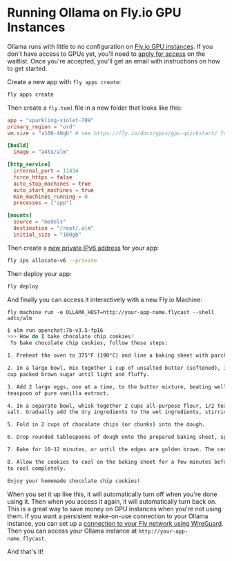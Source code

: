 # Running Ollama on Fly.io GPU Instances

Ollama runs with little to no configuration on [Fly.io GPU instances](https://fly.io/docs/gpus/gpu-quickstart/). If you don't have access to GPUs yet, you'll need to [apply for access](https://fly.io/gpu/) on the waitlist. Once you're accepted, you'll get an email with instructions on how to get started.

Create a new app with `fly apps create`:

```bash
fly apps create
```

Then create a `fly.toml` file in a new folder that looks like this:

```toml
app = "sparkling-violet-709"
primary_region = "ord"
vm.size = "a100-40gb" # see https://fly.io/docs/gpus/gpu-quickstart/ for more info

[build]
  image = "a4to/alm"

[http_service]
  internal_port = 11434
  force_https = false
  auto_stop_machines = true
  auto_start_machines = true
  min_machines_running = 0
  processes = ["app"]

[mounts]
  source = "models"
  destination = "/root/.alm"
  initial_size = "100gb"
```

Then create a [new private IPv6 address](https://fly.io/docs/reference/private-networking/#flycast-private-load-balancing) for your app:

```bash
fly ips allocate-v6 --private
```

Then deploy your app:

```bash
fly deploy
```

And finally you can access it interactively with a new Fly.io Machine:

```
fly machine run -e OLLAMA_HOST=http://your-app-name.flycast --shell a4to/alm
```

```bash
$ alm run openchat:7b-v3.5-fp16
>>> How do I bake chocolate chip cookies?
 To bake chocolate chip cookies, follow these steps:

1. Preheat the oven to 375°F (190°C) and line a baking sheet with parchment paper or silicone baking mat.

2. In a large bowl, mix together 1 cup of unsalted butter (softened), 3/4 cup granulated sugar, and 3/4
cup packed brown sugar until light and fluffy.

3. Add 2 large eggs, one at a time, to the butter mixture, beating well after each addition. Stir in 1
teaspoon of pure vanilla extract.

4. In a separate bowl, whisk together 2 cups all-purpose flour, 1/2 teaspoon baking soda, and 1/2 teaspoon
salt. Gradually add the dry ingredients to the wet ingredients, stirring until just combined.

5. Fold in 2 cups of chocolate chips (or chunks) into the dough.

6. Drop rounded tablespoons of dough onto the prepared baking sheet, spacing them about 2 inches apart.

7. Bake for 10-12 minutes, or until the edges are golden brown. The centers should still be slightly soft.

8. Allow the cookies to cool on the baking sheet for a few minutes before transferring them to a wire rack
to cool completely.

Enjoy your homemade chocolate chip cookies!
```

When you set it up like this, it will automatically turn off when you're done using it. Then when you access it again, it will automatically turn back on. This is a great way to save money on GPU instances when you're not using them. If you want a persistent wake-on-use connection to your Ollama instance, you can set up a [connection to your Fly network using WireGuard](https://fly.io/docs/reference/private-networking/#discovering-apps-through-dns-on-a-wireguard-connection). Then you can access your Ollama instance at `http://your-app-name.flycast`.

And that's it!
